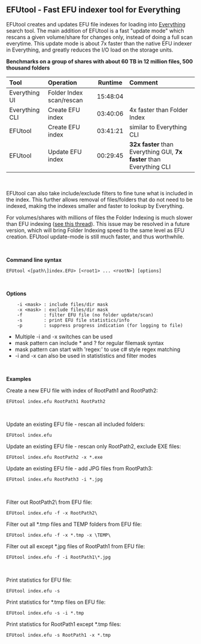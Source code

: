 ## EFUtool - Fast EFU indexer tool for Everything

EFUtool creates and updates EFU file indexes for loading into [Everything](https://www.voidtools.com) search tool. The main addition of EFUtool is a fast "update mode" which rescans a given volume/share for changes only, instead of doing a full scan everytime. This update mode is about 7x faster than the native EFU indexer in Everything, and greatly reduces the I/O load on the storage units.

**Benchmarks on a group of shares with about 60 TB in 12 million files, 500 thousand folders**

Tool | Operation | Runtime | Comment
:--- |:--- | --- |:---
Everything UI | Folder Index scan/rescan | 15:48:04 |
Everything CLI | Create EFU index | 03:40:06 | 4x faster than Folder Index
EFUtool | Create EFU index | 03:41:21 | similar to Everything CLI
EFUtool | Update EFU index | 00:29:45 | **32x faster** than Everything GUI, **7x faster** than Everything CLI

<br>

EFUtool can also take include/exclude filters to fine tune what is included in the index. This further allows removal of files/folders that do not need to be indexed, making the indexes smaller and faster to lookup by Everything.

For volumes/shares with millions of files the Folder Indexing is much slower than EFU indexing ([see this thread](https://www.voidtools.com/forum/viewtopic.php?f=6&t=7545)). This issue may be resolved in a future version, which will bring Folder Indexing speed to the same level as EFU creation. EFUtool update-mode is still much faster, and thus worthwhile.

<br>

**Command line syntax**

`EFUtool <[path\]index.EFU> [<root1> ... <rootN>] [options]`

<br>

**Options**
```
    -i <mask> : include files/dir mask
    -x <mask> : exclude files/dir mask
    -f        : filter EFU file (no folder update/scan)
    -s        : print EFU file statistics/info
    -p        : suppress progress indication (for logging to file)
```

  - Multiple -i and -x switches can be used
  - mask pattern can include * and ? for regular filemask syntax
  - mask pattern can start with 'regex:' to use c# style regex matching
  - -i and -x can also be used in statististics and filter modes

<br>

**Examples**

Create a new EFU file with index of RootPath1 and RootPath2:

`EFUtool index.efu RootPath1 RootPath2`

<br>

Update an existing EFU file - rescan all included folders:

`EFUtool index.efu`

Update an existing EFU file - rescan only RootPath2, exclude EXE files:

`EFUtool index.efu RootPath2 -x *.exe`

Update an existing EFU file - add JPG files from RootPath3:

`EFUtool index.efu RootPath3 -i *.jpg`

<br>

Filter out RootPath2\ from EFU file:

`EFUtool index.efu -f -x RootPath2\`

Filter out all *.tmp files and TEMP folders from EFU file:

`EFUtool index.efu -f -x *.tmp -x \TEMP\`

Filter out all except *.jpg files of RootPath1 from EFU file:

`EFUtool index.efu -f -i RootPath1\*.jpg`

<br>

Print statistics for EFU file:

`EFUtool index.efu -s`

Print statistics for *.tmp files on EFU file:

```EFUtool index.efu -s -i *.tmp```

Print statistics for RootPath1 except *.tmp files:

```EFUtool index.efu -s RootPath1 -x *.tmp```
